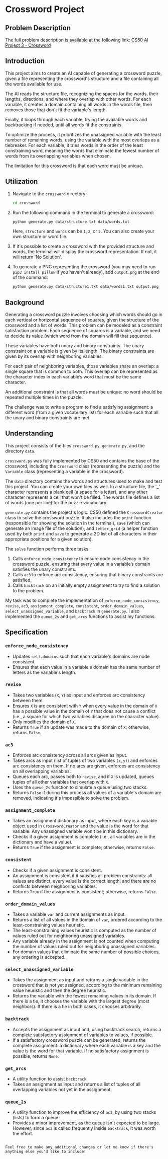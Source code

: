 # Crossword Project

## Problem Description
The full problem description is available at the following link:  [CS50 AI Project 3 - Crossword](https://cs50.harvard.edu/ai/2024/projects/3/crossword/)

## Introduction

This project aims to create an AI capable of generating a crossword puzzle, given a file representing the crossword's structure and a file containing all the words available for use.

The AI reads the structure file, recognizing the spaces for the words, their lengths, directions, and where they overlap with other words. For each variable, it creates a domain containing all words in the words file, then removes those that don't fit the variable's length.

Finally, it loops through each variable, trying the available words and backtracking if needed, until all words fit the constraints.

To optimize the process, it prioritizes the unassigned variable with the least number of remaining words, using the variable with the most overlaps as a tiebreaker. For each variable, it tries words in the order of the least constraining word, meaning the words that eliminate the fewest number of words from its overlapping variables when chosen.

The limitation for this crossword is that each word must be unique.

## Utilization

1. Navigate to the `crossword` directory:
   ```bash
   cd crossword
   ```
2. Run the following command in the terminal to generate a crossword:
   ```bash
   python generate.py data/structure.txt data/words.txt
   ```
   Here, `structure` and `words` can be `1`, `2`, or `3`. You can also create your own structure or word file.

3. If it's possible to create a crossword with the provided structure and words, the terminal will display the crossword representation. If not, it will return 'No Solution'.

4. To generate a PNG representing the crossword (you may need to run `pip3 install pillow` if you haven't already), add `output.png` at the end of the command:
   ```bash
   python generate.py data/structure1.txt data/words1.txt output.png
   ```

## Background

Generating a crossword puzzle involves choosing which words should go in each vertical or horizontal sequence of squares, given the structure of the crossword and a list of words. This problem can be modeled as a constraint satisfaction problem. Each sequence of squares is a variable, and we need to decide its value (which word from the domain will fill that sequence).

These variables have both unary and binary constraints. The unary constraint on a variable is given by its length. The binary constraints are given by its overlap with neighboring variables.

For each pair of neighboring variables, those variables share an overlap: a single square that is common to both. This overlap can be represented as the character index in each variable’s word that must be the same character.

An additional constraint is that all words must be unique: no word should be repeated multiple times in the puzzle.

The challenge was to write a program to find a satisfying assignment: a different word (from a given vocabulary list) for each variable such that all the unary and binary constraints are met.

## Understanding

This project consists of the files `crossword.py`, `generate.py`, and the directory `data`.

`crossword.py` was fully implemented by CS50 and contains the base of the crossword, including the `Crossword` class (representing the puzzle) and the `Variable` class (representing a variable in the crossword).

The `data` directory contains the words and structures used to make and test this project. You can create your own files as well. In a structure file, the '_' character represents a blank cell (a space for a letter), and any other character represents a cell that won't be filled. The words file defines a list of words (one per line) for the puzzle vocabulary.

`generate.py` contains the project's logic. CS50 defined the `CrosswordCreator` class to solve the crossword puzzle. It also includes the `print` function (responsible for showing the solution in the terminal), `save` (which can generate an image file of the solution), and `letter_grid` (a helper function used by both `print` and `save` to generate a 2D list of all characters in their appropriate positions for a given solution).

The `solve` function performs three tasks:
1. Calls `enforce_node_consistency` to ensure node consistency in the crossword puzzle, ensuring that every value in a variable’s domain satisfies the unary constraints.
2. Calls `ac3` to enforce arc consistency, ensuring that binary constraints are satisfied.
3. Calls `backtrack` on an initially empty assignment to try to find a solution to the problem.

My task was to complete the implementation of `enforce_node_consistency`, `revise`, `ac3`, `assignment_complete`, `consistent`, `order_domain_values`, `select_unassigned_variable`, and `backtrack` in `generate.py`. I also implemented the `queue_2s` and `get_arcs` functions to assist my functions.

## Specification

### `enforce_node_consistency`

- Updates `self.domains` such that each variable's domains are node consistent.
- Ensures that each value in a variable's domain has the same number of letters as the variable's length.

### `revise`

- Takes two variables (`X`, `Y`) as input and enforces arc consistency between them.
- Ensures `X` is arc consistent with `Y` when every value in the domain of `X` has a possible value in the domain of `Y` that does not cause a conflict (i.e., a square for which two variables disagree on the character value).
- Only modifies the domain of `X`.
- Returns `True` if an update was made to the domain of `X`; otherwise, returns `False`.

### `ac3`

- Enforces arc consistency across all arcs given as input.
- Takes arcs as input (list of tuples of two variables `(x,y)`) and enforces arc consistency on them. If no arcs are given, enforces arc consistency on all overlapping variables.
- Queues each arc, passes both to `revise`, and if `X` is updated, queues tuples of all other variables that overlap with `X`.
- Uses the `queue_2s` function to simulate a queue using two stacks.
- Returns `False` if during this process all values of a variable's domain are removed, indicating it's impossible to solve the problem.

### `assignment_complete`

- Takes an assignment dictionary as input, where each key is a variable object used in `CrosswordCreator` and the value is the word for that variable. Any unassigned variable won't be in this dictionary.
- Checks if a given assignment is complete (i.e., all variables are in the dictionary and have a value).
- Returns `True` if the assignment is complete; otherwise, returns `False`.

### `consistent`

- Checks if a given assignment is consistent.
- An assignment is consistent if it satisfies all problem constraints: all values are distinct, every value is the correct length, and there are no conflicts between neighboring variables.
- Returns `True` if the assignment is consistent; otherwise, returns `False`.

### `order_domain_values`

- Takes a variable `var` and current assignments as input.
- Returns a list of all values in the domain of `var`, ordered according to the least-constraining values heuristic.
- The least-constraining values heuristic is computed as the number of values ruled out for neighboring unassigned variables. 
- Any variable already in the assignment is not counted when computing the number of values ruled out for neighboring unassigned variables.
- For domain values that eliminate the same number of possible choices, any ordering is accepted.

### `select_unassigned_variable`

- Takes the assignment as input and returns a single variable in the crossword that is not yet assigned, according to the minimum remaining value heuristic and then the degree heuristic.
- Returns the variable with the fewest remaining values in its domain. If there is a tie, it chooses the variable with the largest degree (most neighbors). If there is a tie in both cases, it chooses arbitrarily.

### `backtrack`

- Accepts the assignment as input and, using backtrack search, returns a complete satisfactory assignment of variables to values, if possible.
- If a satisfactory crossword puzzle can be generated, returns the complete assignment: a dictionary where each variable is a key and the value is the word for that variable. If no satisfactory assignment is possible, returns `None`.

### `get_arcs`

- A utility function to assist `backtrack`.
- Takes an assignment as input and returns a list of tuples of all overlapping variables not yet in the assignment.

### `queue_2s`

- A utility function to improve the efficiency of `ac3`, by using two stacks (lists) to form a queue.
- Provides a minor improvement, as the queue isn't expected to be large. However, since `ac3` is called frequently inside `backtrack`, it was worth the effort.
```

Feel free to make any additional changes or let me know if there's anything else you'd like to include!